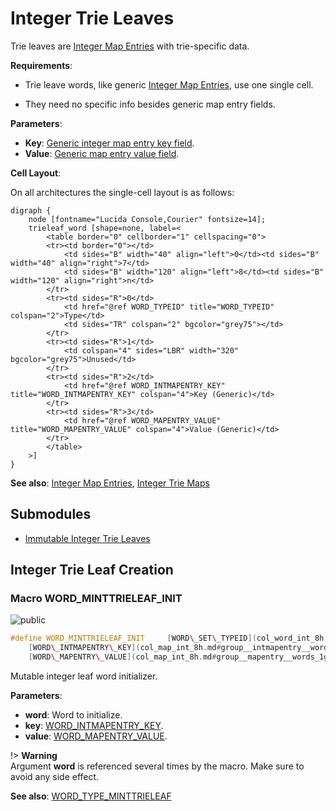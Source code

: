 <a id="group__minttrieleaf__words"></a>
# Integer Trie Leaves



Trie leaves are [Integer Map Entries](group__intmapentry__words.md#group__intmapentry__words) with trie-specific data.






**Requirements**:


* Trie leave words, like generic [Integer Map Entries](group__intmapentry__words.md#group__intmapentry__words), use one single cell.

* They need no specific info besides generic map entry fields.


**Parameters**:

* **Key**: [Generic integer map entry key field](col_map_int_8h.md#group__intmapentry__words_1ga89e26360d76aaad985afd89da56d1539).
* **Value**: [Generic map entry value field](col_map_int_8h.md#group__mapentry__words_1gabad6806f2947f508a9786948c1663064).


**Cell Layout**:

On all architectures the single-cell layout is as follows:


    digraph {
        node [fontname="Lucida Console,Courier" fontsize=14];
        trieleaf_word [shape=none, label=<
            <table border="0" cellborder="1" cellspacing="0">
            <tr><td border="0"></td>
                <td sides="B" width="40" align="left">0</td><td sides="B" width="40" align="right">7</td>
                <td sides="B" width="120" align="left">8</td><td sides="B" width="120" align="right">n</td>
            </tr>
            <tr><td sides="R">0</td>
                <td href="@ref WORD_TYPEID" title="WORD_TYPEID" colspan="2">Type</td>
                <td sides="TR" colspan="2" bgcolor="grey75"></td>
            </tr>
            <tr><td sides="R">1</td>
                <td colspan="4" sides="LBR" width="320" bgcolor="grey75">Unused</td>
            </tr>
            <tr><td sides="R">2</td>
                <td href="@ref WORD_INTMAPENTRY_KEY" title="WORD_INTMAPENTRY_KEY" colspan="4">Key (Generic)</td>
            </tr>
            <tr><td sides="R">3</td>
                <td href="@ref WORD_MAPENTRY_VALUE" title="WORD_MAPENTRY_VALUE" colspan="4">Value (Generic)</td>
            </tr>
            </table>
        >]
    }
    









**See also**: [Integer Map Entries](group__intmapentry__words.md#group__intmapentry__words), [Integer Trie Maps](group__inttriemap__words.md#group__inttriemap__words)

## Submodules

* [Immutable Integer Trie Leaves](group__inttrieleaf__words.md#group__inttrieleaf__words)

## Integer Trie Leaf Creation

<a id="group__minttrieleaf__words_1ga7d5079b13b1bda7ec6bfc72c38a708aa"></a>
### Macro WORD\_MINTTRIELEAF\_INIT

![][public]

```cpp
#define WORD_MINTTRIELEAF_INIT     [WORD\_SET\_TYPEID](col_word_int_8h.md#group__predefined__words_1ga52822cf424704829e60b112fe03614b6)((word), [WORD\_TYPE\_MINTTRIELEAF](col_word_int_8h.md#group__words_1ga81a397c929cd0fa5f89c5a01ce2a1487)); \
    [WORD\_INTMAPENTRY\_KEY](col_map_int_8h.md#group__intmapentry__words_1ga89e26360d76aaad985afd89da56d1539)(word) = (key); \
    [WORD\_MAPENTRY\_VALUE](col_map_int_8h.md#group__mapentry__words_1gabad6806f2947f508a9786948c1663064)(word) = (value);( word ,key ,value )
```

Mutable integer leaf word initializer.

**Parameters**:

* **word**: Word to initialize.
* **key**: [WORD\_INTMAPENTRY\_KEY](col_map_int_8h.md#group__intmapentry__words_1ga89e26360d76aaad985afd89da56d1539).
* **value**: [WORD\_MAPENTRY\_VALUE](col_map_int_8h.md#group__mapentry__words_1gabad6806f2947f508a9786948c1663064).


!> **Warning** \
Argument **word** is referenced several times by the macro. Make sure to avoid any side effect.



**See also**: [WORD\_TYPE\_MINTTRIELEAF](col_word_int_8h.md#group__words_1ga81a397c929cd0fa5f89c5a01ce2a1487)



[public]: https://img.shields.io/badge/-public-brightgreen (public)
[C++]: https://img.shields.io/badge/language-C%2B%2B-blue (C++)
[private]: https://img.shields.io/badge/-private-red (private)
[Markdown]: https://img.shields.io/badge/language-Markdown-blue (Markdown)
[static]: https://img.shields.io/badge/-static-lightgrey (static)